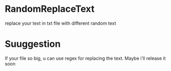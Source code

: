 # RandomReplaceText
replace your text in txt file with different random text

# Suuggestion
If your file so big, u can use regex for replacing the text. Maybe i'll release it soon
